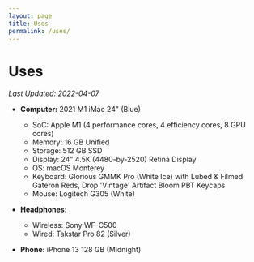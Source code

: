 ```yaml
---
layout: page
title: Uses
permalink: /uses/
---
```

# Uses


*Last Updated: 2022-04-07*

* **Computer:** 2021 M1 iMac 24" (Blue)
	+ SoC: Apple M1 (4 performance cores, 4 efficiency cores, 8 GPU cores)
	+ Memory: 16 GB Unified 
	+ Storage: 512 GB SSD
	+ Display: 24" 4.5K (4480-by-2520) Retina Display
	+ OS: macOS Monterey
	* Keyboard: Glorious GMMK Pro (White Ice) with Lubed & Filmed Gateron Reds, Drop 'Vintage' Artifact Bloom PBT Keycaps
	* Mouse: Logitech G305 (White)
* **Headphones:** 
	* Wireless: Sony WF-C500
	* Wired: Takstar Pro 82 (Silver)

* **Phone:** iPhone 13 128 GB (Midnight)

